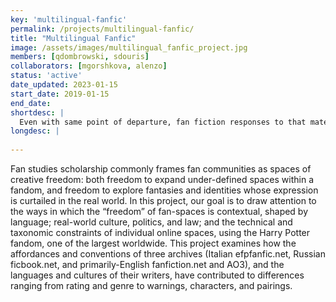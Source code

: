 ```yaml
---
key: 'multilingual-fanfic'
permalink: /projects/multilingual-fanfic/
title: "Multilingual Fanfic"
image: /assets/images/multilingual_fanfic_project.jpg
members: [qdombrowski, sdouris]
collaborators: [mgorshkova, alenzo]
status: 'active'
date_updated: 2023-01-15
start_date: 2019-01-15
end_date:
shortdesc: |
  Even with same point of departure, fan fiction responses to that material diverge in ways that are shaped by shaped by language and culture.
longdesc: |
  
---
```


Fan studies scholarship commonly frames fan communities as spaces of creative freedom: both freedom to expand under-defined spaces within a fandom, and freedom to explore fantasies and identities whose expression is curtailed in the real world. In this project, our goal is to draw attention to the ways in which the “freedom” of fan-spaces is contextual, shaped by language; real-world culture, politics, and law; and the technical and taxonomic constraints of individual online spaces, using the Harry Potter fandom, one of the largest worldwide. This project examines how the affordances and conventions of three archives (Italian efpfanfic.net, Russian ficbook.net, and primarily-English fanfiction.net and AO3), and the languages and cultures of their writers, have contributed to differences ranging from rating and genre to warnings, characters, and pairings.